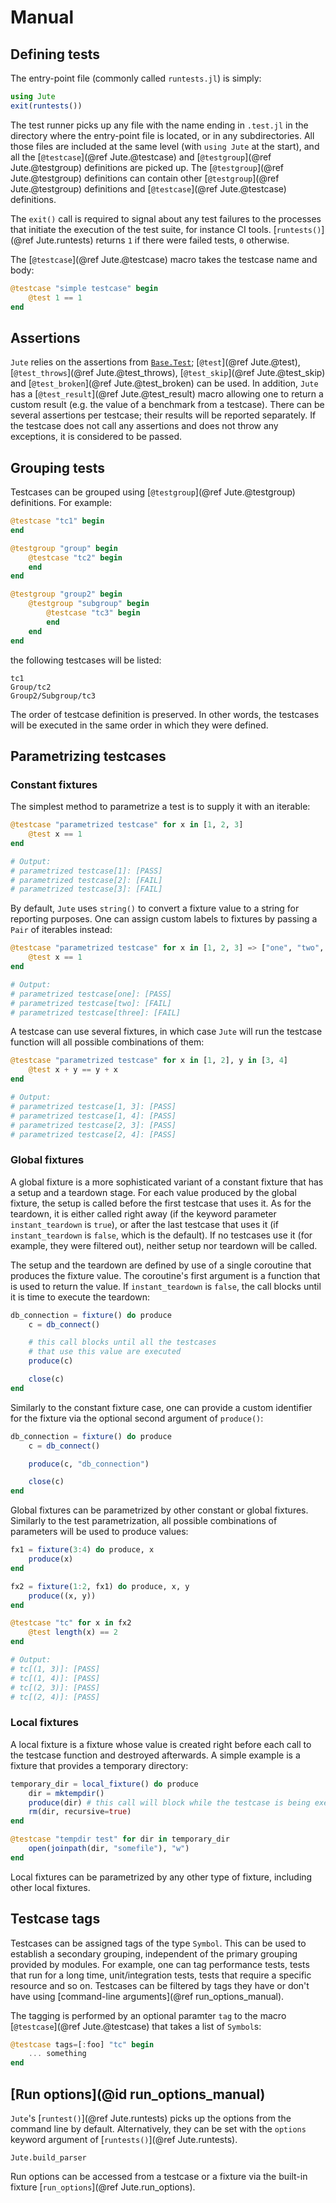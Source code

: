 # Manual


## Defining tests

The entry-point file (commonly called `runtests.jl`) is simply:

```julia
using Jute
exit(runtests())
```

The test runner picks up any file with the name ending in `.test.jl` in the directory where the entry-point file is located, or in any subdirectories.
All those files are included at the same level (with `using Jute` at the start), and all the [`@testcase`](@ref Jute.@testcase) and [`@testgroup`](@ref Jute.@testgroup) definitions are picked up.
The [`@testgroup`](@ref Jute.@testgroup) definitions can contain other [`@testgroup`](@ref Jute.@testgroup) definitions and [`@testcase`](@ref Jute.@testcase) definitions.

The `exit()` call is required to signal about any test failures to the processes that initiate the execution of the test suite, for instance CI tools.
[`runtests()`](@ref Jute.runtests) returns `1` if there were failed tests, `0` otherwise.

The [`@testcase`](@ref Jute.@testcase) macro takes the testcase name and body:

```julia
@testcase "simple testcase" begin
    @test 1 == 1
end
```


## Assertions

`Jute` relies on the assertions from [`Base.Test`](http://docs.julialang.org/en/latest/stdlib/test/); [`@test`](@ref Jute.@test), [`@test_throws`](@ref Jute.@test_throws), [`@test_skip`](@ref Jute.@test_skip) and [`@test_broken`](@ref Jute.@test_broken) can be used.
In addition, `Jute` has a [`@test_result`](@ref Jute.@test_result) macro allowing one to return a custom result (e.g. the value of a benchmark from a testcase).
There can be several assertions per testcase; their results will be reported separately.
If the testcase does not call any assertions and does not throw any exceptions, it is considered to be passed.


## Grouping tests

Testcases can be grouped using [`@testgroup`](@ref Jute.@testgroup) definitions.
For example:

```julia
@testcase "tc1" begin
end

@testgroup "group" begin
    @testcase "tc2" begin
    end
end

@testgroup "group2" begin
    @testgroup "subgroup" begin
        @testcase "tc3" begin
        end
    end
end
```

the following testcases will be listed:

```
tc1
Group/tc2
Group2/Subgroup/tc3
```

The order of testcase definition is preserved.
In other words, the testcases will be executed in the same order in which they were defined.


## Parametrizing testcases


### Constant fixtures

The simplest method to parametrize a test is to supply it with an iterable:

```julia
@testcase "parametrized testcase" for x in [1, 2, 3]
    @test x == 1
end

# Output:
# parametrized testcase[1]: [PASS]
# parametrized testcase[2]: [FAIL]
# parametrized testcase[3]: [FAIL]
```

By default, `Jute` uses `string()` to convert a fixture value to a string for reporting purposes.
One can assign custom labels to fixtures by passing a `Pair` of iterables instead:

```julia
@testcase "parametrized testcase" for x in [1, 2, 3] => ["one", "two", "three"]
    @test x == 1
end

# Output:
# parametrized testcase[one]: [PASS]
# parametrized testcase[two]: [FAIL]
# parametrized testcase[three]: [FAIL]
```

A testcase can use several fixtures, in which case `Jute` will run the testcase function will all possible combinations of them:

```julia
@testcase "parametrized testcase" for x in [1, 2], y in [3, 4]
    @test x + y == y + x
end

# Output:
# parametrized testcase[1, 3]: [PASS]
# parametrized testcase[1, 4]: [PASS]
# parametrized testcase[2, 3]: [PASS]
# parametrized testcase[2, 4]: [PASS]
```


### Global fixtures

A global fixture is a more sophisticated variant of a constant fixture that has a setup and a teardown stage.
For each value produced by the global fixture, the setup is called before the first testcase that uses it.
As for the teardown, it is either called right away (if the keyword parameter `instant_teardown` is `true`), or after the last testcase that uses it (if `instant_teardown` is `false`, which is the default).
If no testcases use it (for example, they were filtered out), neither setup nor teardown will be called.

The setup and the teardown are defined by use of a single coroutine that produces the fixture value.
The coroutine's first argument is a function that is used to return the value.
If `instant_teardown` is `false`, the call blocks until it is time to execute the teardown:

```julia
db_connection = fixture() do produce
    c = db_connect()

    # this call blocks until all the testcases
    # that use this value are executed
    produce(c)

    close(c)
end
```

Similarly to the constant fixture case, one can provide a custom identifier for the fixture via the optional second argument of `produce()`:

```julia
db_connection = fixture() do produce
    c = db_connect()

    produce(c, "db_connection")

    close(c)
end
```

Global fixtures can be parametrized by other constant or global fixtures.
Similarly to the test parametrization, all possible combinations of parameters will be used to produce values:

```julia
fx1 = fixture(3:4) do produce, x
    produce(x)
end

fx2 = fixture(1:2, fx1) do produce, x, y
    produce((x, y))
end

@testcase "tc" for x in fx2
    @test length(x) == 2
end

# Output:
# tc[(1, 3)]: [PASS]
# tc[(1, 4)]: [PASS]
# tc[(2, 3)]: [PASS]
# tc[(2, 4)]: [PASS]
```


### Local fixtures

A local fixture is a fixture whose value is created right before each call to the testcase function and destroyed afterwards.
A simple example is a fixture that provides a temporary directory:

```julia
temporary_dir = local_fixture() do produce
    dir = mktempdir()
    produce(dir) # this call will block while the testcase is being executed
    rm(dir, recursive=true)
end

@testcase "tempdir test" for dir in temporary_dir
    open(joinpath(dir, "somefile"), "w")
end
```

Local fixtures can be parametrized by any other type of fixture, including other local fixtures.


## Testcase tags

Testcases can be assigned tags of the type `Symbol`.
This can be used to establish a secondary grouping, independent of the primary grouping provided by modules.
For example, one can tag performance tests, tests that run for a long time, unit/integration tests, tests that require a specific resource and so on.
Testcases can be filtered by tags they have or don't have using [command-line arguments](@ref run_options_manual).

The tagging is performed by an optional paramter `tag` to the macro [`@testcase`](@ref Jute.@testcase) that takes a list of `Symbol`s:

```julia
@testcase tags=[:foo] "tc" begin
    ... something
end
```


## [Run options](@id run_options_manual)

`Jute`'s [`runtest()`](@ref Jute.runtests) picks up the options from the command line by default.
Alternatively, they can be set with the `options` keyword argument of [`runtests()`](@ref Jute.runtests).

```@docs
Jute.build_parser
```

Run options can be accessed from a testcase or a fixture via the built-in fixture [`run_options`](@ref Jute.run_options).
